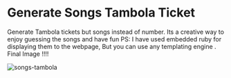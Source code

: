 # Generate Songs Tambola Ticket 
Generate Tambola tickets but songs instead of number.
Its a creative way to enjoy guessing the songs and have fun
PS: I have used embedded ruby for displaying them to the webpage, But you can use any templating engine .
Final Image !!!! 

![songs-tambola](https://github.com/Rajan4436/songs-tambola-ticket/blob/master/download%20.png)


